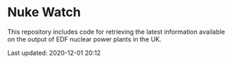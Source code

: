 # Nuke Watch

This repository includes code for retrieving the latest information available on the output of EDF nuclear power plants in the UK.

Last updated: 2020-12-01 20:12